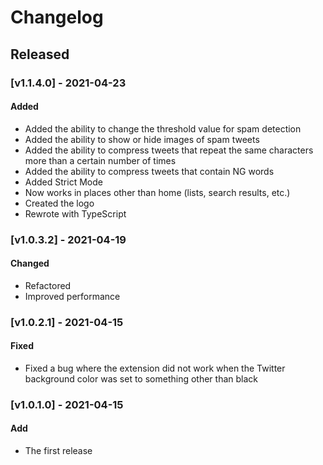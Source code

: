 # Changelog

## Released

### [v1.1.4.0] - 2021-04-23

#### Added

- Added the ability to change the threshold value for spam detection
- Added the ability to show or hide images of spam tweets
- Added the ability to compress tweets that repeat the same characters more than a certain number of times
- Added the ability to compress tweets that contain NG words
- Added Strict Mode
- Now works in places other than home (lists, search results, etc.)
- Created the logo
- Rewrote with TypeScript

### [v1.0.3.2] - 2021-04-19

#### Changed

- Refactored
- Improved performance

### [v1.0.2.1] - 2021-04-15

#### Fixed

- Fixed a bug where the extension did not work when the Twitter background color was set to something other than black

### [v1.0.1.0] - 2021-04-15

#### Add

- The first release
